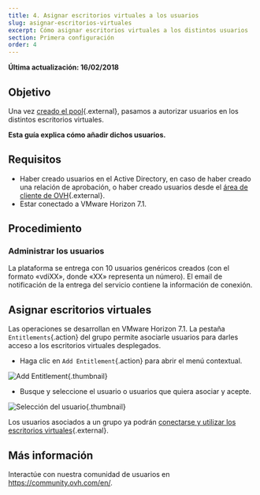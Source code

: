 ```yaml
---
title: 4. Asignar escritorios virtuales a los usuarios
slug: asignar-escritorios-virtuales
excerpt: Cómo asignar escritorios virtuales a los distintos usuarios
section: Primera configuración
order: 4
---
```


**Última actualización: 16/02/2018**

## Objetivo

Una vez [creado el pool](https://docs.ovh.com/es/cloud-desktop-infrastructure/crear-pool/){.external}, pasamos a autorizar usuarios en los distintos escritorios virtuales.

**Esta guía explica cómo añadir dichos usuarios.**


## Requisitos

- Haber creado usuarios en el Active Directory, en caso de haber creado una relación de aprobación, o haber creado usuarios desde el [área de cliente de OVH](https://www.ovh.com/auth/?action=gotomanager&from=https://www.ovh.es/&ovhSubsidiary=es){.external}.
- Estar conectado a VMware Horizon 7.1.



## Procedimiento

### Administrar los usuarios

La plataforma se entrega con 10 usuarios genéricos creados (con el formato «vdiXX», donde «XX» representa un número). El email de notificación de la entrega del servicio contiene la información de conexión.


## Asignar escritorios virtuales

Las operaciones se desarrollan en VMware Horizon 7.1. La pestaña `Entitlements`{.action} del grupo permite asociarle usuarios para darles acceso a los escritorios virtuales desplegados.

- Haga clic en `Add Entitlement`{.action} para abrir el menú contextual.

![Add Entitlement](images/1200.png){.thumbnail}

- Busque y seleccione el usuario o usuarios que quiera asociar y acepte.

![Selección del usuario](images/1201.png){.thumbnail}


Los usuarios asociados a un grupo ya podrán [conectarse y utilizar los escritorios virtuales](https://docs.ovh.com/es/cloud-desktop-infrastructure/conectarse-escritorio-virtual/){.external}.


## Más información

Interactúe con nuestra comunidad de usuarios en <https://community.ovh.com/en/>.
